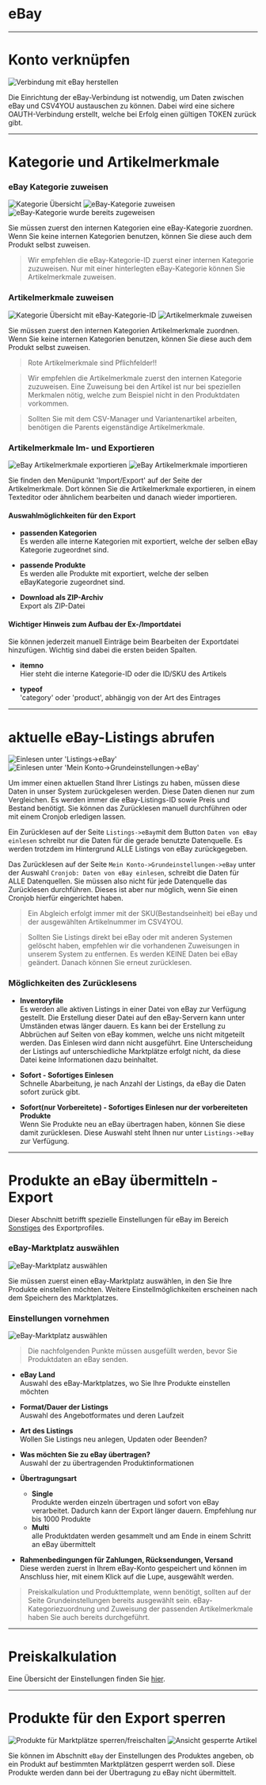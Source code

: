 # eBay

***
# Konto verknüpfen

![Verbindung mit eBay herstellen](https://data.csv4you.com/media/image/guide/meinkonto/grundeinstellungen/meinkonto-grundeinstellungen-ebay-verbinden.png ':zoom :size=30%')

Die Einrichtung der eBay-Verbindung ist notwendig, um Daten zwischen eBay und CSV4YOU austauschen zu können. Dabei wird eine sichere OAUTH-Verbindung erstellt, welche bei Erfolg einen gültigen TOKEN zurück gibt.


***
# Kategorie und Artikelmerkmale

### eBay Kategorie zuweisen

![Kategorie Übersicht](https://data.csv4you.com/media/image/guide/ebay/ebay-kategorie-uebersicht.png ':zoom :size=30%')
![eBay-Kategorie zuweisen](https://data.csv4you.com/media/image/guide/ebay/ebay-kategorie-ebaykategorie.png ':zoom :size=30%')
![eBay-Kategorie wurde bereits zugeweisen](https://data.csv4you.com/media/image/guide/ebay/ebay-kategorie-ebaykategorie-vorhanden.png ':zoom :size=30%')

Sie müssen zuerst den internen Kategorien eine eBay-Kategorie zuordnen. Wenn Sie keine internen Kategorien benutzen, können Sie diese auch dem Produkt selbst zuweisen.

> Wir empfehlen die eBay-Kategorie-ID zuerst einer internen Kategorie zuzuweisen. Nur mit einer hinterlegten eBay-Kategorie können Sie Artikelmerkmale zuweisen.


### Artikelmerkmale zuweisen

![Kategorie Übersicht mit eBay-Kategorie-ID](https://data.csv4you.com/media/image/guide/ebay/ebay-kategorie-artikelmerkmale-uebersicht.png ':zoom :size=30%')
![Artikelmerkmale zuweisen](https://data.csv4you.com/media/image/guide/ebay/ebay-kategorie-artikelmerkmale-eintragen.png ':zoom :size=30%')

Sie müssen zuerst den internen Kategorien Artikelmerkmale zuordnen. Wenn Sie keine internen Kategorien benutzen, können Sie diese auch dem Produkt selbst zuweisen.

> Rote Artikelmerkmale sind Pflichfelder!!

> Wir empfehlen die Artikelmerkmale zuerst den internen Kategorie zuzuweisen. Eine Zuweisung bei den Artikel ist nur bei speziellen Merkmalen nötig, welche zum Beispiel nicht in den Produktdaten vorkommen.

> Sollten Sie mit dem CSV-Manager und Variantenartikel arbeiten, benötigen die Parents eigenständige Artikelmerkmale.


### Artikelmerkmale Im- und Exportieren

![eBay Artikelmerkmale exportieren](https://data.csv4you.com/media/image/guide/ebay/ebay-kategorie-artikelmerkmale-exportieren.png ':zoom :size=30%')
![eBay Artikelmerkmale importieren](https://data.csv4you.com/media/image/guide/ebay/ebay-kategorie-artikelmerkmale-importieren.png ':zoom :size=30%')

Sie finden den Menüpunkt 'Import/Export' auf der Seite der Artikelmerkmale. Dort können Sie die Artikelmerkmale exportieren, in einem Texteditor oder ähnlichem bearbeiten und danach wieder importieren.

#### Auswahlmöglichkeiten für den Export

- **passenden Kategorien**<br>
	Es werden alle interne Kategorien mit exportiert, welche der selben eBay Kategorie zugeordnet sind.

- **passende Produkte**<br>
	Es werden alle Produkte mit exportiert, welche der selben eBayKategorie zugeordnet sind.

- **Download als ZIP-Archiv**<br>
	Export als ZIP-Datei


#### Wichtiger Hinweis zum Aufbau der Ex-/Importdatei

Sie können jederzeit manuell Einträge beim Bearbeiten der Exportdatei hinzufügen. Wichtig sind dabei die ersten beiden Spalten.

- **itemno**<br>
	Hier steht die interne Kategorie-ID oder die ID/SKU des Artikels

- **typeof**<br>
	'category' oder 'product', abhängig von der Art des Eintrages


***
# aktuelle eBay-Listings abrufen

![Einlesen unter 'Listings->eBay'](https://data.csv4you.com/media/image/guide/ebay/ebay-zuruecklesen-listings.png ':zoom :size=30%')
![Einlesen unter 'Mein Konto->Grundeinstellungen->eBay'](https://data.csv4you.com/media/image/guide/ebay/ebay-zuruecklesen-meinkonto.png ':zoom :size=30%')

Um immer einen aktuellen Stand Ihrer Listings zu haben, müssen diese Daten in unser System zurückgelesen werden. Diese Daten dienen nur zum Vergleichen.
Es werden immer die eBay-Listings-ID sowie Preis und Bestand benötigt. Sie können das Zurücklesen manuell durchführen oder mit einem Cronjob erledigen lassen.

Ein Zurücklesen auf der Seite `Listings->eBay`mit dem Button `Daten von eBay einlesen` schreibt nur die Daten für die gerade benutzte Datenquelle.
Es werden trotzdem im Hintergrund ALLE Listings von eBay zurückgegeben.

Das Zurücklesen auf der Seite `Mein Konto->Grundeinstellungen->eBay` unter der Auswahl `Cronjob: Daten von eBay einlesen`, schreibt die Daten für ALLE Datenquellen.
Sie müssen also nicht für jede Datenquelle das Zurücklesen durchführen. Dieses ist aber nur möglich, wenn Sie einen Cronjob hierfür eingerichtet haben.

> Ein Abgleich erfolgt immer mit der SKU(Bestandseinheit) bei eBay und der ausgewählten Artikelnummer im CSV4YOU.

> Sollten Sie Listings direkt bei eBay oder mit anderen Systemen gelöscht haben, empfehlen wir die vorhandenen Zuweisungen in unserem System zu entfernen.
Es werden KEINE Daten bei eBay geändert. Danach können Sie erneut zurücklesen.


### Möglichkeiten des Zurücklesens

- **Inventoryfile**<br>
	Es werden alle aktiven Listings in einer Datei von eBay zur Verfügung gestellt. Die Erstellung dieser Datei auf den eBay-Servern kann unter Umständen etwas länger dauern.
	Es kann bei der Erstellung zu Abbrüchen auf Seiten von eBay kommen, welche uns nicht mitgeteilt werden. Das Einlesen wird dann nicht ausgeführt. Eine Unterscheidung der Listings auf unterschiedliche Marktplätze erfolgt nicht, da diese Datei keine Informationen dazu beinhaltet.

- **Sofort - Sofortiges Einlesen**<br>
	Schnelle Abarbeitung, je nach Anzahl der Listings, da eBay die Daten sofort zurück gibt.

- **Sofort(nur Vorbereitete) - Sofortiges Einlesen nur der vorbereiteten Produkte**<br>
	Wenn Sie Produkte neu an eBay übertragen haben, können Sie diese damit zurücklesen. Diese Auswahl steht Ihnen nur unter `Listings->eBay` zur Verfügung.


***
# Produkte an eBay übermitteln - Export

Dieser Abschnitt betrifft spezielle Einstellungen für eBay im Bereich [Sonstiges](http://guide.csv4you.com/#/export/interface?id=sonstiges) des Exportprofiles.


### eBay-Marktplatz auswählen

![eBay-Marktplatz auswählen](https://data.csv4you.com/media/image/guide/ebay/exportprofil/ebay-exportprofil-einstellungen.png ':zoom :size=30%')

Sie müssen zuerst einen eBay-Marktplatz auswählen, in den Sie Ihre Produkte einstellen möchten. Weitere Einstellmöglichkeiten erscheinen nach dem Speichern des Marktplatzes.


### Einstellungen vornehmen

![eBay-Marktplatz auswählen](https://data.csv4you.com/media/image/guide/ebay/exportprofil/ebay-exportprofil-einstellungen-2.png ':zoom :size=30%')

> Die nachfolgenden Punkte müssen ausgefüllt werden, bevor Sie Produktdaten an eBay senden.

- **eBay Land**<br>
	Auswahl des eBay-Marktplatzes, wo Sie Ihre Produkte einstellen möchten

- **Format/Dauer der Listings**<br>
	Auswahl des Angebotformates und deren Laufzeit

- **Art des Listings**<br>
	Wollen Sie Listings neu anlegen, Updaten oder Beenden?

- **Was möchten Sie zu eBay übertragen?**<br>
	Auswahl der zu übertragenden Produktinformationen

- **Übertragungsart**<br>
	- **Single**<br>Produkte werden einzeln übertragen und sofort von eBay verarbeitet. Dadurch kann der Export länger dauern. Empfehlung nur bis 1000 Produkte
	- **Multi**<br>alle Produktdaten werden gesammelt und am Ende in einem Schritt an eBay übermittelt

- **Rahmenbedingungen für Zahlungen, Rücksendungen, Versand**<br>
	Diese werden zuerst in Ihrem eBay-Konto gespeichert und können im Anschluss hier, mit einem Klick auf die Lupe, ausgewählt werden.

> Preiskalkulation und Produkttemplate, wenn benötigt, sollten auf der Seite Grundeinstellungen bereits ausgewählt sein. eBay-Kategoriezuordnung und Zuweisung der passenden Artikelmerkmale haben Sie auch bereits durchgeführt.


***
# Preiskalkulation

Eine Übersicht der Einstellungen finden Sie [hier](export/pricecalculation).


***
# Produkte für den Export sperren

![Produkte für Marktplätze sperren/freischalten](https://data.csv4you.com/media/image/guide/ebay/product/ebay-product-sperren.png ':zoom :size=30%')
![Ansicht gesperrte Artikel](https://data.csv4you.com/media/image/guide/ebay/product/ebay-product-sperren-2.png ':zoom :size=30%')

Sie können im Abschnitt `eBay` der Einstellungen des Produktes angeben, ob ein Produkt auf bestimmten Marktplätzen gesperrt werden soll. Diese Produkte werden dann bei der Übertragung zu eBay nicht übermittelt.